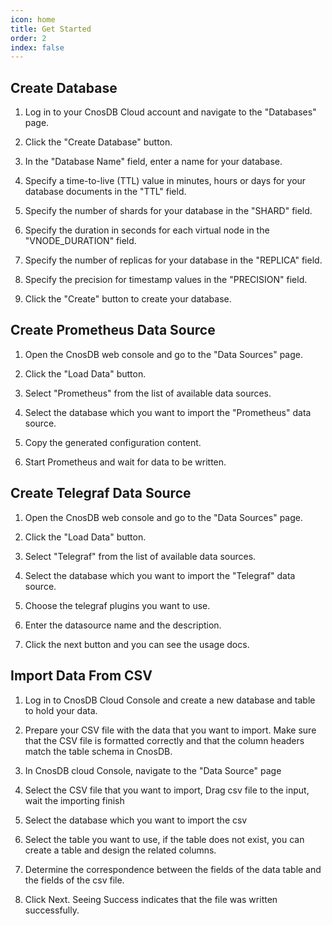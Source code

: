 ```yaml
---
icon: home
title: Get Started
order: 2
index: false
---
```


## Create Database

1. Log in to your CnosDB Cloud account and navigate to the "Databases" page.

2. Click the "Create Database" button.

3. In the "Database Name" field, enter a name for your database.

4. Specify a time-to-live (TTL) value in minutes, hours or days for your database documents in the "TTL" field.

5. Specify the number of shards for your database in the "SHARD" field.

6. Specify the duration in seconds for each virtual node in the "VNODE_DURATION" field.

7. Specify the number of replicas for your database in the "REPLICA" field.

8. Specify the precision for timestamp values in the "PRECISION" field.

9. Click the "Create" button to create your database.

## Create Prometheus Data Source

1. Open the CnosDB web console and go to the "Data Sources" page.

2. Click the "Load Data" button.

3. Select "Prometheus" from the list of available data sources.

4. Select the database which you want to import the "Prometheus" data source.

5. Copy the generated configuration content.

6. Start Prometheus and wait for data to be written.

## Create Telegraf Data Source

1. Open the CnosDB web console and go to the "Data Sources" page.

2. Click the "Load Data" button.

3. Select "Telegraf" from the list of available data sources.

4. Select the database which you want to import the "Telegraf" data source.

5. Choose the telegraf plugins you want to use.

6. Enter the datasource name and the description.

7. Click the next button and you can see the usage docs.

## Import Data From CSV

1. Log in to CnosDB Cloud Console and create a new database and table to hold your data.

2. Prepare your CSV file with the data that you want to import. Make sure that the CSV file is formatted correctly and that the column headers match the table schema in CnosDB.

3. In CnosDB cloud Console, navigate to the "Data Source" page

4.  Select the CSV file that you want to import, Drag csv file to the input, wait the importing finish

5. Select the database which you want to import the csv

6. Select the table you want to use, if the table does not exist, you can create a table and design the related columns.

7.  Determine the correspondence between the fields of the data table and the fields of the csv file.

8. Click Next. Seeing Success indicates that the file was written successfully.